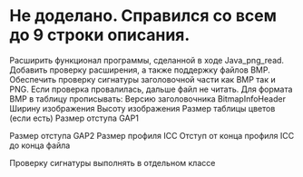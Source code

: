 # Не доделано. Справился со всем до 9 строки описания.
Расширить функционал программы, сделанной в ходе Java_png_read.
Добавить проверку расширения, а также поддержку файлов BMP.
Обеспечить проверку сигнатуры заголовочной части как BMP так и PNG. Если проверка провалилась, дальше файл не читать.
Для формата BMP в таблицу прописывать:
Версию заголовочника BitmapInfoHeader
Ширину изображения
Высоту изображения
Размер таблицы цветов (если есть)
Размер отступа GAP1

Размер отступа GAP2
Размер профиля ICC
Отступ от конца профиля ICC до конца файла

Проверку сигнатуры выполнять в отдельном классе
